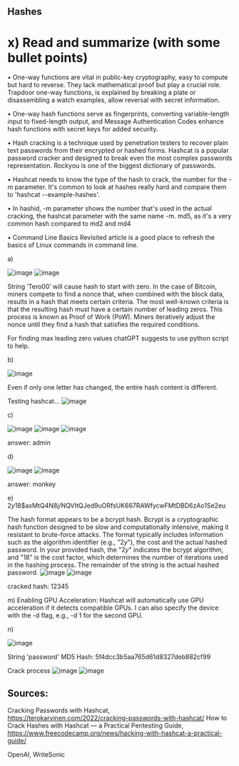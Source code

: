 ## Hashes

# x) Read and summarize (with some bullet points)
•	One-way functions are vital in public-key cryptography, easy to compute but hard to reverse. They lack mathematical proof but play a crucial role. Trapdoor one-way functions, is explained by breaking a plate or disassembling a watch examples, allow reversal with secret information.

•	One-way hash functions serve as fingerprints, converting variable-length input to fixed-length output, and Message Authentication Codes enhance hash functions with secret keys for added security.

•	Hash cracking is a technique used by penetration testers to recover plain text passwords from their encrypted or hashed forms. Hashcat is a popular password cracker and designed to break even the most complex passwords representation. Rockyou is one of the biggest dictionary of passwords.

•	Hashcat needs to know the type of the hash to crack, the number for the -m parameter. It's common to look at hashes really hard and compare them to 'hashcat --example-hashes'.

•	In hashid, -m parameter shows the number that's used in the actual cracking, the hashcat parameter with the same name -m. md5, as it's a very common hash compared to md2 and md4

•	Command Line Basics Revisited article is a good place to refresh the basics of Linux commands in command line.

a)

![image](https://github.com/kateriiname/ICT-Security-Basics/assets/51989896/ea33853a-1639-4884-996e-4374e2048dcf)
![image](https://github.com/kateriiname/ICT-Security-Basics/assets/51989896/da3d8da2-8dde-4156-8bab-576e7969683a)


String ‘Tero00’ will cause hash to start with zero.
In the case of Bitcoin, miners compete to find a nonce that, when combined with the block data, results in a hash that meets certain criteria. The most well-known criteria is that the resulting hash must have a certain number of leading zeros. This process is known as Proof of Work (PoW). Miners iteratively adjust the nonce until they find a hash that satisfies the required conditions.

For finding max leading zero values chatGPT suggests to use python script to help.

b)

![image](https://github.com/kateriiname/ICT-Security-Basics/assets/51989896/4ee653c4-89f4-4891-b8e3-7d051d025696)

Even if only one letter has changed, the entire hash content is different.

Testing hashcat…
![image](https://github.com/kateriiname/ICT-Security-Basics/assets/51989896/195b527e-0b5c-4304-b02f-c41969b2695e)

c)

![image](https://github.com/kateriiname/ICT-Security-Basics/assets/51989896/16829730-f158-42f8-bcf9-c73b3a53d1be)
![image](https://github.com/kateriiname/ICT-Security-Basics/assets/51989896/0f216387-c991-4bd9-9bcd-5ea3fc6a692f)
![image](https://github.com/kateriiname/ICT-Security-Basics/assets/51989896/cdf25a51-27e8-4240-a7a3-a93f0d48533f)

answer: admin

d)

![image](https://github.com/kateriiname/ICT-Security-Basics/assets/51989896/31bb1b37-dad7-4397-9768-b26f2e679b04)
![image](https://github.com/kateriiname/ICT-Security-Basics/assets/51989896/34d536b1-394c-4413-84a4-54cf696ac917)

answer: monkey

e)
$2y$18$axMtQ4N8j/NQVItQJed9uORfsUK667RAWfycwFMtDBD6zAo1Se2eu

The hash format appears to be a bcrypt hash. Bcrypt is a cryptographic hash function designed to be slow and computationally intensive, making it resistant to brute-force attacks. The format typically
includes information such as the algorithm identifier (e.g., &quot;$2y$&quot;), the cost and the actual hashed password.
In your provided hash, the &quot;$2y$&quot; indicates the bcrypt algorithm, and &quot;18&quot; is the cost factor, which determines the number of iterations used in the hashing process. The remainder of the string is the actual hashed password.
![image](https://github.com/kateriiname/ICT-Security-Basics/assets/51989896/c8d12506-d8df-4396-8be7-38d89c6f4cd6)
![image](https://github.com/kateriiname/ICT-Security-Basics/assets/51989896/248ddf11-abd1-4c7e-9b0c-bc20d66e4f92)

cracked hash: 12345

m)
Enabling GPU Acceleration:
Hashcat will automatically use GPU acceleration if it detects compatible GPUs. I can also specify the device with the -d flag, e.g., -d 1 for the second GPU.

n)

![image](https://github.com/kateriiname/ICT-Security-Basics/assets/51989896/6853b9ff-8607-4431-8db0-3f5900b89948)

String 'password'
MD5 Hash: 5f4dcc3b5aa765d61d8327deb882cf99

Crack process
![image](https://github.com/kateriiname/ICT-Security-Basics/assets/51989896/bd38ca5c-b40a-4b38-9886-8eab81fb978c)
![image](https://github.com/kateriiname/ICT-Security-Basics/assets/51989896/4c1dad7d-5813-4832-bba9-45eeae7db759)

## Sources:
Cracking Passwords with Hashcat, https://terokarvinen.com/2022/cracking-passwords-with-hashcat/
How to Crack Hashes with Hashcat — a Practical Pentesting Guide, https://www.freecodecamp.org/news/hacking-with-hashcat-a-practical-guide/

OpenAI, WriteSonic 
